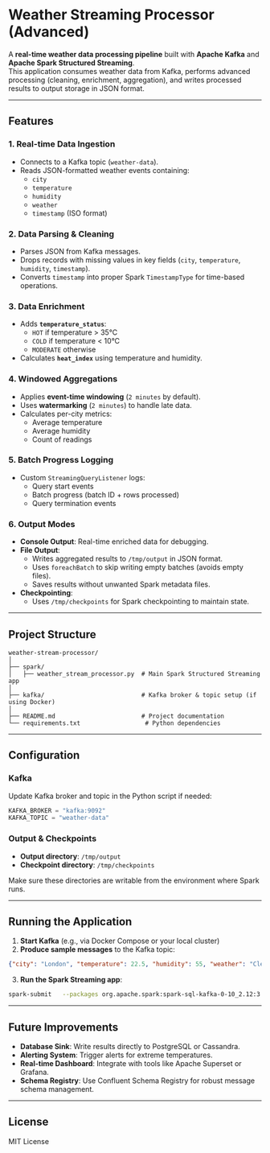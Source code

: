 # Weather Streaming Processor (Advanced)

A **real-time weather data processing pipeline** built with **Apache Kafka** and **Apache Spark Structured Streaming**.  
This application consumes weather data from Kafka, performs advanced processing (cleaning, enrichment, aggregation), and writes processed results to output storage in JSON format.

---

## Features

### 1. **Real-time Data Ingestion**
- Connects to a Kafka topic (`weather-data`).
- Reads JSON-formatted weather events containing:
  - `city`
  - `temperature`
  - `humidity`
  - `weather`
  - `timestamp` (ISO format)

### 2. **Data Parsing & Cleaning**
- Parses JSON from Kafka messages.
- Drops records with missing values in key fields (`city`, `temperature`, `humidity`, `timestamp`).
- Converts `timestamp` into proper Spark `TimestampType` for time-based operations.

### 3. **Data Enrichment**
- Adds **`temperature_status`**:
  - `HOT` if temperature > 35°C
  - `COLD` if temperature < 10°C
  - `MODERATE` otherwise
- Calculates **`heat_index`** using temperature and humidity.

### 4. **Windowed Aggregations**
- Applies **event-time windowing** (`2 minutes` by default).
- Uses **watermarking** (`2 minutes`) to handle late data.
- Calculates per-city metrics:
  - Average temperature
  - Average humidity
  - Count of readings

### 5. **Batch Progress Logging**
- Custom `StreamingQueryListener` logs:
  - Query start events
  - Batch progress (batch ID + rows processed)
  - Query termination events

### 6. **Output Modes**
- **Console Output**: Real-time enriched data for debugging.
- **File Output**:
  - Writes aggregated results to `/tmp/output` in JSON format.
  - Uses `foreachBatch` to skip writing empty batches (avoids empty files).
  - Saves results without unwanted Spark metadata files.
- **Checkpointing**:
  - Uses `/tmp/checkpoints` for Spark checkpointing to maintain state.

---

## Project Structure
```
weather-stream-processor/
│
├── spark/
│   ├── weather_stream_processor.py  # Main Spark Structured Streaming app
│
├── kafka/                           # Kafka broker & topic setup (if using Docker)
│
├── README.md                        # Project documentation
└── requirements.txt                  # Python dependencies
```

---

## Configuration
### Kafka
Update Kafka broker and topic in the Python script if needed:
```python
KAFKA_BROKER = "kafka:9092"
KAFKA_TOPIC = "weather-data"
```

### Output & Checkpoints
- **Output directory**: `/tmp/output`
- **Checkpoint directory**: `/tmp/checkpoints`

Make sure these directories are writable from the environment where Spark runs.

---

## Running the Application

1. **Start Kafka** (e.g., via Docker Compose or your local cluster)
2. **Produce sample messages** to the Kafka topic:
```json
{"city": "London", "temperature": 22.5, "humidity": 55, "weather": "Clear", "timestamp": "2025-08-15T12:30:00"}
```
3. **Run the Spark Streaming app**:
```bash
spark-submit   --packages org.apache.spark:spark-sql-kafka-0-10_2.12:3.5.0   spark/weather_stream_processor.py
```

---

## Future Improvements
- **Database Sink**: Write results directly to PostgreSQL or Cassandra.
- **Alerting System**: Trigger alerts for extreme temperatures.
- **Real-time Dashboard**: Integrate with tools like Apache Superset or Grafana.
- **Schema Registry**: Use Confluent Schema Registry for robust message schema management.

---

## License
MIT License
